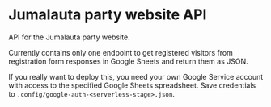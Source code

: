 # Jumalauta party website API

API for the Jumalauta party website.

Currently contains only one endpoint to get registered visitors from registration form responses in Google Sheets and
return them as JSON.

If you really want to deploy this, you need your own Google Service account with access to the specified Google Sheets
spreadsheet. Save credentials to `.config/google-auth-<serverless-stage>.json`.
